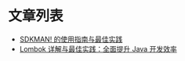# 文章列表

- [SDKMAN! 的使用指南与最佳实践](./builds/SDKMAN.md)
- [Lombok 详解与最佳实践：全面提升 Java 开发效率](./notes/lombok.md)
